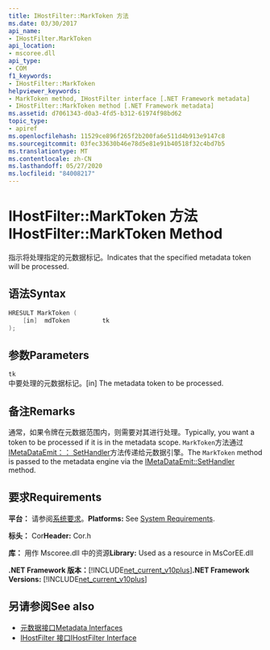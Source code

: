 ```yaml
---
title: IHostFilter::MarkToken 方法
ms.date: 03/30/2017
api_name:
- IHostFilter.MarkToken
api_location:
- mscoree.dll
api_type:
- COM
f1_keywords:
- IHostFilter::MarkToken
helpviewer_keywords:
- MarkToken method, IHostFilter interface [.NET Framework metadata]
- IHostFilter::MarkToken method [.NET Framework metadata]
ms.assetid: d7061343-d0a3-4fd5-b312-61974f98bd62
topic_type:
- apiref
ms.openlocfilehash: 11529ce896f265f2b200fa6e511d4b913e9147c8
ms.sourcegitcommit: 03fec33630b46e78d5e81e91b40518f32c4bd7b5
ms.translationtype: MT
ms.contentlocale: zh-CN
ms.lasthandoff: 05/27/2020
ms.locfileid: "84008217"
---
```

# <a name="ihostfiltermarktoken-method"></a><span data-ttu-id="9aac5-102">IHostFilter::MarkToken 方法</span><span class="sxs-lookup"><span data-stu-id="9aac5-102">IHostFilter::MarkToken Method</span></span>
<span data-ttu-id="9aac5-103">指示将处理指定的元数据标记。</span><span class="sxs-lookup"><span data-stu-id="9aac5-103">Indicates that the specified metadata token will be processed.</span></span>  
  
## <a name="syntax"></a><span data-ttu-id="9aac5-104">语法</span><span class="sxs-lookup"><span data-stu-id="9aac5-104">Syntax</span></span>  
  
```cpp  
HRESULT MarkToken (  
    [in]  mdToken         tk  
);  
```  
  
## <a name="parameters"></a><span data-ttu-id="9aac5-105">参数</span><span class="sxs-lookup"><span data-stu-id="9aac5-105">Parameters</span></span>  
 `tk`  
 <span data-ttu-id="9aac5-106">中要处理的元数据标记。</span><span class="sxs-lookup"><span data-stu-id="9aac5-106">[in] The metadata token to be processed.</span></span>  
  
## <a name="remarks"></a><span data-ttu-id="9aac5-107">备注</span><span class="sxs-lookup"><span data-stu-id="9aac5-107">Remarks</span></span>  
 <span data-ttu-id="9aac5-108">通常，如果令牌在元数据范围内，则需要对其进行处理。</span><span class="sxs-lookup"><span data-stu-id="9aac5-108">Typically, you want a token to be processed if it is in the metadata scope.</span></span> <span data-ttu-id="9aac5-109">`MarkToken`方法通过[IMetaDataEmit：： SetHandler](imetadataemit-sethandler-method.md)方法传递给元数据引擎。</span><span class="sxs-lookup"><span data-stu-id="9aac5-109">The `MarkToken` method is passed to the metadata engine via the [IMetaDataEmit::SetHandler](imetadataemit-sethandler-method.md) method.</span></span>  
  
## <a name="requirements"></a><span data-ttu-id="9aac5-110">要求</span><span class="sxs-lookup"><span data-stu-id="9aac5-110">Requirements</span></span>  
 <span data-ttu-id="9aac5-111">**平台：** 请参阅[系统要求](../../get-started/system-requirements.md)。</span><span class="sxs-lookup"><span data-stu-id="9aac5-111">**Platforms:** See [System Requirements](../../get-started/system-requirements.md).</span></span>  
  
 <span data-ttu-id="9aac5-112">**标头：** Cor</span><span class="sxs-lookup"><span data-stu-id="9aac5-112">**Header:** Cor.h</span></span>  
  
 <span data-ttu-id="9aac5-113">**库：** 用作 Mscoree.dll 中的资源</span><span class="sxs-lookup"><span data-stu-id="9aac5-113">**Library:** Used as a resource in MsCorEE.dll</span></span>  
  
 <span data-ttu-id="9aac5-114">**.NET Framework 版本：**[!INCLUDE[net_current_v10plus](../../../../includes/net-current-v10plus-md.md)]</span><span class="sxs-lookup"><span data-stu-id="9aac5-114">**.NET Framework Versions:** [!INCLUDE[net_current_v10plus](../../../../includes/net-current-v10plus-md.md)]</span></span>  
  
## <a name="see-also"></a><span data-ttu-id="9aac5-115">另请参阅</span><span class="sxs-lookup"><span data-stu-id="9aac5-115">See also</span></span>

- [<span data-ttu-id="9aac5-116">元数据接口</span><span class="sxs-lookup"><span data-stu-id="9aac5-116">Metadata Interfaces</span></span>](metadata-interfaces.md)
- [<span data-ttu-id="9aac5-117">IHostFilter 接口</span><span class="sxs-lookup"><span data-stu-id="9aac5-117">IHostFilter Interface</span></span>](ihostfilter-interface.md)
